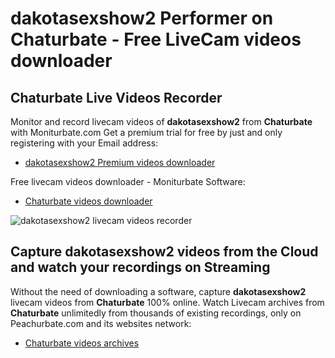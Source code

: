 # dakotasexshow2 Performer on Chaturbate - Free LiveCam videos downloader

## Chaturbate Live Videos Recorder

Monitor and record livecam videos of **dakotasexshow2** from **Chaturbate** with Moniturbate.com
Get a premium trial for free by just and only registering with your Email address:
* [dakotasexshow2 Premium videos downloader](https://moniturbate.com/request-demo-licence-key.html)

Free livecam videos downloader - Moniturbate Software:
* [Chaturbate videos downloader](https://moniturbate.com/moniturbate-download-software.html)

![dakotasexshow2 livecam videos recorder](https://peachurnet.com/templates/moniturbate-software.png)


## Capture dakotasexshow2 videos from the Cloud and watch your recordings on Streaming

Without the need of downloading a software, capture **dakotasexshow2** livecam videos from **Chaturbate** 100% online.
Watch Livecam archives from **Chaturbate** unlimitedly from thousands of existing recordings, only on Peachurbate.com and its websites network:
* [Chaturbate videos archives](https://peachurnet.com/)